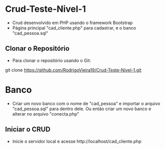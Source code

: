 # Crud-Teste-Nivel-1

- Crud desenvolvido em PHP usando o framework Bootstrap 
- Página principal "cad_cliente.php" para cadastrar, e o banco "cad_pessoa.sql"

## Clonar o Repositório

- Para clonar o repositório usando o Git:

git clone https://github.com/RodrigoVieira19/Crud-Teste-Nivel-1.git 

# Banco

- Criar um novo banco com o nome de "cad_pessoa" e importar o arquivo "cad_pessoa.sql" para dentro dele. Ou então criar um novo banco e alterar no arquivo "conecta.php"
  
## Iniciar o CRUD
- Inicie o servidor local e acesse http://localhost/cad_cliente.php
